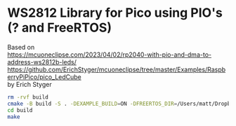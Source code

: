 # WS2812 Library for Pico using PIO's (? and FreeRTOS)
Based on  
https://mcuoneclipse.com/2023/04/02/rp2040-with-pio-and-dma-to-address-ws2812b-leds/  
https://github.com/ErichStyger/mcuoneclipse/tree/master/Examples/RaspberryPiPico/pico_LedCube  
by Erich Styger

```bash
rm -rvf build
cmake -B build -S . -DEXAMPLE_BUILD=ON -DFREERTOS_DIR=/Users/matt/Dropbox/Work/LWK/Pico-RP2040/github/FreeRTOS-Kernel
cd build
make
```
